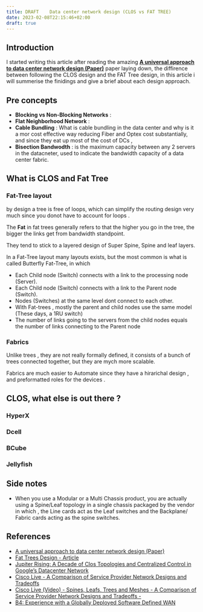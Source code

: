 ```yaml
---
title: DRAFT	Data center network design (CLOS vs FAT TREE)
date: 2023-02-08T22:15:46+02:00
draft: true
---
```


## Introduction

I started writing this article after reading the amazing __[A universal approach to data center network design (Paper)](https://pages.cs.wisc.edu/~akella/papers/univ-dcn.pdf)__ paper laying down, the diffirence between following the CLOS design and the FAT Tree design, in this article i will summerise the finidings and give a brief about each design approach.

## Pre concepts
- **Blocking vs Non-Blocking Networks** : 
- **Flat Neighborhood Network** : 
- **Cable Bundling** : What is cable bundling in the data center and why is it a mor cost effective way reducing Fiber and Optex cost substantially, and since they eat up most of the cost of DCs , 
- **Bisection Bandwodth** :  is the maximum capacity between any 2 servers in the datacneter, used to indicate the bandwidth capacity of a data center fabric.

## What is CLOS and Fat Tree
### Fat-Tree layout

by design a tree is free of loops, which can simplify the routing design very much since you donot have to account for loops .

The __Fat__ in fat trees generally refers to that the higher you go in the tree, the bigger the links get from bandwidth standpoint.

They tend to stick to a layered design of Super Spine, Spine and leaf layers.

In a Fat-Tree layout many layouts exists, but the most common is what is called Butterfly Fat-Tree, in which 
- Each Child node (Switch) connects with a link to the processing node (Server).
- Each Child node (Switch) connects with a link to the Parent node (Switch).
- Nodes (Switches) at the same level dont connect to each other.
- With Fat-trees , mostly the parent and child nodes use the same model (These days, a 1RU switch)
- The number of links going to the servers from the child nodes equals the number of links connecting to the Parent node

### Fabrics

Unlike trees , they are not really formally defined, it consists of a bunch of trees connected together, but they are mych more scalable.

Fabrics are much easier to Automate since they have a hirarichal design , and preformatted roles for the devices .

## CLOS, what else is out there ?
### HyperX
### Dcell
### BCube
### Jellyfish

## Side notes

- When you use a Modular or a Multi Chassis product, you are actually using a Spine/Leaf topology in a single chassis packaged by the vendor in which , the Line cards act as the Leaf switches and the Backplane/ Fabric cards acting as the spine switches.

## References
- [A universal approach to data center network design (Paper)](https://pages.cs.wisc.edu/~akella/papers/univ-dcn.pdf)
- [Fat Trees Design - Article](https://clusterdesign.org/fat-trees/)
- [Jupiter Rising: A Decade of Clos Topologies and Centralized Control in Google’s Datacenter Network](http://rule11.tech/papers/2015-jupiterrising.pdf)
- [Cisco Live - A Comparison of Service Provider Network Designs and Tradeoffs](https://www.ciscolive.com/c/dam/r/ciscolive/apjc/docs/2019/pdf/BRKSPG-2682.pdf)
- [Cisco Live (Video) - Spines, Leafs, Trees and Meshes - A Comparison of Service Provider Network Designs and Tradeoffs -](https://www.ciscolive.com/on-demand/on-demand-details.html?#/video/1636411425379002rkwA)
- [B4: Experience with a Globally Deployed Software Defined WAN
](https://research.google/pubs/pub41761/)
